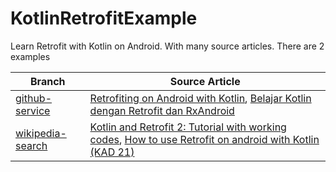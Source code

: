 # KotlinRetrofitExample

Learn Retrofit with Kotlin on Android. With many source articles. There are 2 examples

|Branch|Source Article|
|------|--------------|
|[github-service](https://github.com/wahyubucil/KotlinRetrofitExample/tree/github-service)|[Retrofiting on Android with Kotlin](https://segunfamisa.com/posts/using-retrofit-on-android-with-kotlin), [Belajar Kotlin dengan Retrofit dan RxAndroid](https://medium.com/@nurrohman/belajar-kotlin-dengan-retrofit-dan-rxandroid-12ce08ad32eb)|
|[wikipedia-search](https://github.com/wahyubucil/KotlinRetrofitExample/tree/wikipedia-search)|[Kotlin and Retrofit 2: Tutorial with working codes](https://medium.com/@elye.project/kotlin-and-retrofit-2-tutorial-with-working-codes-333a4422a890), [How to use Retrofit on android with Kotlin (KAD 21)](https://antonioleiva.com/retrofit-android-kotlin/)|
